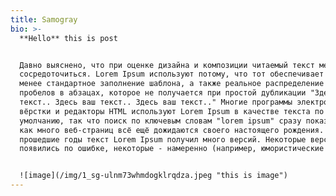 ```yaml
---
title: Samogray
bio: >-
  **Hello** this is post


  Давно выяснено, что при оценке дизайна и композиции читаемый текст мешает
  сосредоточиться. Lorem Ipsum используют потому, что тот обеспечивает более или
  менее стандартное заполнение шаблона, а также реальное распределение букв и
  пробелов в абзацах, которое не получается при простой дубликации "Здесь ваш
  текст.. Здесь ваш текст.. Здесь ваш текст.." Многие программы электронной
  вёрстки и редакторы HTML используют Lorem Ipsum в качестве текста по
  умолчанию, так что поиск по ключевым словам "lorem ipsum" сразу показывает,
  как много веб-страниц всё ещё дожидаются своего настоящего рождения. За
  прошедшие годы текст Lorem Ipsum получил много версий. Некоторые версии
  появились по ошибке, некоторые - намеренно (например, юмористические варианты)


  ![image](/img/1_sg-ulnm73whmdogklrqdza.jpeg "this is image")
---
```


